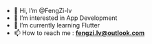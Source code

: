- 👋 Hi, I’m @FengZi-lv
- 👀 I’m interested in App Development
- 🌱 I’m currently learning Flutter
- 📫 How to reach me : **fengzi.lv@outlook.com**

<!---
FengZi-lv/FengZi-lv is a ✨ special ✨ repository because its `README.md` (this file) appears on your GitHub profile.
You can click the Preview link to take a look at your changes.
--->
